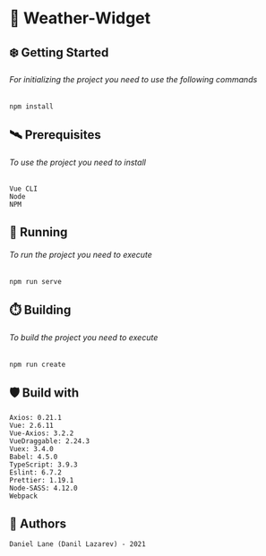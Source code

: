 # 🌌 Weather-Widget

##  ❄️ Getting Started
###### For initializing the project you need to use the following commands
    npm install

##  🛰️ Prerequisites
###### To use the project you need to install
    Vue CLI
    Node
    NPM

## 🚄 Running
###### To run the project you need to execute
    npm run serve

## ⏱️ Building
###### To build the project you need to execute
    npm run create

##  🛡️ Build with   

    Axios: 0.21.1
    Vue: 2.6.11
    Vue-Axios: 3.2.2
    VueDraggable: 2.24.3
    Vuex: 3.4.0
    Babel: 4.5.0
    TypeScript: 3.9.3
    Eslint: 6.7.2
    Prettier: 1.19.1
    Node-SASS: 4.12.0
    Webpack
	
##  🦌 Authors
    Daniel Lane (Danil Lazarev) - 2021